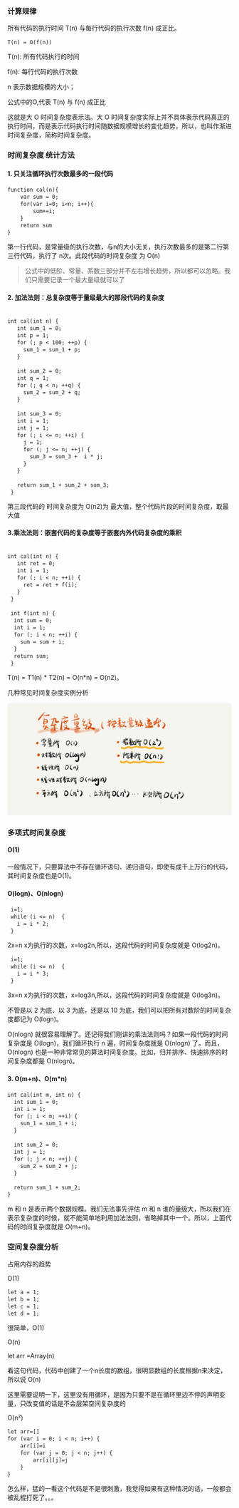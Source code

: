 ### 计算规律

所有代码的执行时间 T(n) 与每行代码的执行次数 f(n) 成正比。

```
T(n) = O(f(n))
```
T(n): 所有代码执行的时间

f(n): 每行代码的执行次数

n 表示数据规模的大小；

公式中的O,代表 T(n) 与 f(n) 成正比

这就是大 O 时间复杂度表示法。大 O 时间复杂度实际上并不具体表示代码真正的执行时间，而是表示代码执行时间随数据规模增长的变化趋势，所以，也叫作渐进时间复杂度，简称时间复杂度。

### 时间复杂度 统计方法 

#### 1. 只关注循环执行次数最多的一段代码



```
function cal(n){
    var sum = 0;
    for(var i=0; i<n; i++){
        sum+=i;
    }
    return sum 
}
```

第一行代码，是常量级的执行次数，与n的大小无关，执行次数最多的是第二行第三行代码，执行了 n次。此段代码的时间复杂度 为 O(n)


> 公式中的低阶、常量、系数三部分并不左右增长趋势，所以都可以忽略。我们只需要记录一个最大量级就可以了

#### 2. 加法法则：总复杂度等于量级最大的那段代码的复杂度

```

int cal(int n) {
   int sum_1 = 0;
   int p = 1;
   for (; p < 100; ++p) {
     sum_1 = sum_1 + p;
   }

   int sum_2 = 0;
   int q = 1;
   for (; q < n; ++q) {
     sum_2 = sum_2 + q;
   }
 
   int sum_3 = 0;
   int i = 1;
   int j = 1;
   for (; i <= n; ++i) {
     j = 1; 
     for (; j <= n; ++j) {
       sum_3 = sum_3 +  i * j;
     }
   }
 
   return sum_1 + sum_2 + sum_3;
 }
```

第三段代码的 时间复杂度为 O(n2)为 最大值，整个代码片段的时间复杂度，取最大值

#### 3.乘法法则：嵌套代码的复杂度等于嵌套内外代码复杂度的乘积

```

int cal(int n) {
   int ret = 0; 
   int i = 1;
   for (; i < n; ++i) {
     ret = ret + f(i);
   } 
 } 
 
 int f(int n) {
  int sum = 0;
  int i = 1;
  for (; i < n; ++i) {
    sum = sum + i;
  } 
  return sum;
 }
```

T(n) = T1(n) * T2(n) = O(n*n) = O(n2)。

几种常见时间复杂度实例分析

![统计](../img/数据结构与算法/3723793cc5c810e9d5b06bc95325bf0a.jpg)

### 多项式时间复杂度

#### O(1)
一般情况下，只要算法中不存在循环语句、递归语句，即使有成千上万行的代码，其时间复杂度也是Ο(1)。

####  O(logn)、O(nlogn)

```
 i=1;
 while (i <= n)  {
   i = i * 2;
 }
```

2x=n x为执行的次数，x=log2n,所以，这段代码的时间复杂度就是 O(log2n)。

```
 i=1;
 while (i <= n)  {
   i = i * 3;
 }
```

3x=n x为执行的次数，x=log3n,所以，这段代码的时间复杂度就是 O(log3n)。

不管是以 2 为底、以 3 为底，还是以 10 为底，我们可以把所有对数阶的时间复杂度都记为 O(logn)。

O(nlogn) 就很容易理解了。还记得我们刚讲的乘法法则吗？如果一段代码的时间复杂度是 O(logn)，我们循环执行 n 遍，时间复杂度就是 O(nlogn) 了。而且，O(nlogn) 也是一种非常常见的算法时间复杂度。比如，归并排序、快速排序的时间复杂度都是 O(nlogn)。

#### 3. O(m+n)、O(m*n)

```
int cal(int m, int n) {
  int sum_1 = 0;
  int i = 1;
  for (; i < m; ++i) {
    sum_1 = sum_1 + i;
  }

  int sum_2 = 0;
  int j = 1;
  for (; j < n; ++j) {
    sum_2 = sum_2 + j;
  }

  return sum_1 + sum_2;
}
```

m 和 n 是表示两个数据规模。我们无法事先评估 m 和 n 谁的量级大，所以我们在表示复杂度的时候，就不能简单地利用加法法则，省略掉其中一个。所以，上面代码的时间复杂度就是 O(m+n)。

### 空间复杂度分析 
占用内存的趋势

O(1)

```
let a = 1;
let b = 1;
let c = 1;
let d = 1;
```

很简单，O(1)

O(n)

let arr =Array(n)

看这句代码，代码中创建了一个n长度的数组，很明显数组的长度根据n来决定，所以说
O(n)

这里需要说明一下，这里没有用循环，是因为只要不是在循环里边不停的声明变量，只改变值的话是不会层架空间复杂度的


O(n²)

```
let arr=[]
for (var i = 0; i < n; i++) {
    arr[i]=i
    for (var j = 0; j < n; j++) {
        arr[i][j]=j
    }
}
```

怎么样，猛的一看这个代码是不是很刺激，我觉得如果有这种情况的话，一般都会被乱棍打死了。。。
